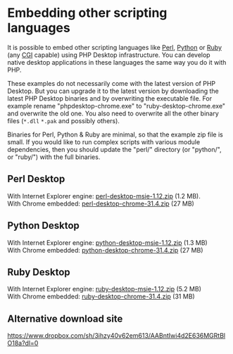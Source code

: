 # Embedding other scripting languages #

It is possible to embed other scripting languages like [Perl](http://www.perl.org/), [Python](http://www.python.org/) or [Ruby](http://www.ruby-lang.org/en/) (any [CGI](http://en.wikipedia.org/wiki/Common_Gateway_Interface) capable) using PHP Desktop infrastructure. You can develop native desktop applications in these languages the same way you do it with PHP.

These examples do not necessarily come with the latest version of PHP Desktop. But you can upgrade it to the latest version by downloading the latest PHP Desktop binaries and by overwriting the executable file. For example rename "phpdesktop-chrome.exe" to "ruby-desktop-chrome.exe" and overwrite the old one. You also need to overwrite all the other binary files (`*.dll` `*.pak` and possibly others).

Binaries for Perl, Python & Ruby are minimal, so that the example zip file is small. If you would like to run complex scripts with various module
dependencies, then you should update the "perl/" directory (or "python/", or "ruby/") with the full binaries.

## Perl Desktop ##

With Internet Explorer engine: [perl-desktop-msie-1.12.zip](https://docs.google.com/uc?id=0B1di2XiBBfacT215dmhiUlZxMFE&export=download) (1.2 MB).<br>
With Chrome embedded: <a href='https://docs.google.com/uc?id=0B1di2XiBBfaceUNOU2p2Ty1mNnM&export=download'>perl-desktop-chrome-31.4.zip</a> (27 MB)<br>

<h2>Python Desktop</h2>

With Internet Explorer engine: <a href='https://docs.google.com/uc?id=0B1di2XiBBfacNUswdmhFQzdIelU&export=download'>python-desktop-msie-1.12.zip</a> (1.3 MB)<br>
With Chrome embedded: <a href='https://docs.google.com/uc?id=0B1di2XiBBfacU29xOTZ2UGx5MWM&export=download'>python-desktop-chrome-31.4.zip</a> (27 MB)<br>

<h2>Ruby Desktop</h2>

With Internet Explorer engine: <a href='https://docs.google.com/uc?id=0B1di2XiBBfacM2NXZ3ZHdVlueFE&export=download'>ruby-desktop-msie-1.12.zip</a> (5.2 MB)<br>
With Chrome embedded: <a href='https://docs.google.com/uc?id=0B1di2XiBBfacb3EyZ0lyRTNsUDA&export=download'>ruby-desktop-chrome-31.4.zip</a> (31 MB)<br>


<h2>Alternative download site</h2>

<a href='https://www.dropbox.com/sh/3ihzy40v62em613/AABntIwi4d2E636MGRtBlO18a?dl=0'>https://www.dropbox.com/sh/3ihzy40v62em613/AABntIwi4d2E636MGRtBlO18a?dl=0</a>